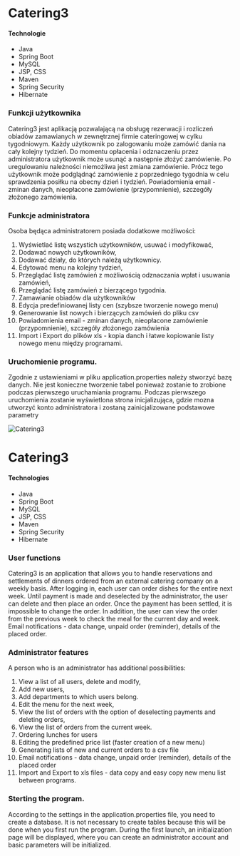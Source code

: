# Catering3

#### Technologie
- Java
- Spring Boot
- MySQL
- JSP, CSS
- Maven
- Spring Security
- Hibernate

### Funkcji użytkownika

Catering3 jest aplikacją pozwalającą na obsługę rezerwacji i rozliczeń obiadów zamawianych w zewnętrznej firmie cateringowej w cylku tygodniowym.
Każdy użytkownik po zalogowaniu może zamówić dania na cały kolejny tydzień.
Do momentu opłacenia i odznaczeniu przez administratora użytkownik może usunąć a następnie złożyć zamówienie.
Po uregulowaniu należności niemożliwa jest zmiana zamówienie.
Prócz tego użytkownik może podglądnąć zamówienie z poprzedniego tygodnia w celu sprawdzenia posiłku na obecny dzień i tydzień.
Powiadomienia email - zminan danych, nieopłacone zamówienie (przypomnienie), szczegóły złożonego zamówienia.

### Funkcje administratora

Osoba będąca administratorem posiada dodatkowe możliwości:
1. Wyświetlać listę wszystich użytkowników, usuwać i modyfikować,
2. Dodawać nowych użytkowników,
3. Dodawać działy, do których należą użytkownicy.
4. Edytować menu na kolejny tydzień,
5. Przeglądać listę zamówień z możliwością odznaczania wpłat i usuwania zamówień,
6. Przeglądać listę zamówień z bierzącego tygodnia.
7. Zamawianie obiadów dla użytkowników
8. Edycja predefiniowanej listy cen (szybsze tworzenie nowego menu)
9. Generowanie list nowych i bierzących zamówień do pliku csv 
10. Powiadomienia email - zminan danych, nieopłacone zamówienie (przypomnienie), szczegóły złożonego zamówienia
11. Import i Export do plików xls - kopia danch i łatwe kopiowanie listy nowego menu między programami.


### Uruchomienie programu.

Zgodnie z ustawieniami w pliku application.properties należy stworzyć bazę danych.
Nie jest konieczne tworzenie tabel ponieważ zostanie to zrobione podczas pierwszego uruchamiania programu.
Podczas pierwszego uruchomienia zostanie wyświetlona strona inicjalizująca, gdzie mozna utworzyć konto administratora i zostaną zainicjalizowane podstawowe parametry


![Catering3](https://github.com/LNawrocki/Catering3/blob/master/Catering3.gif)


# Catering3

#### Technologies
- Java
- Spring Boot
- MySQL
- JSP, CSS
- Maven
- Spring Security
- Hibernate

### User functions
Catering3 is an application that allows you to handle reservations and settlements of dinners ordered from 
an external catering company on a weekly basis. After logging in, each user can order dishes for the entire next week. 
Until payment is made and deselected by the administrator, the user can delete and then place an order. 
Once the payment has been settled, it is impossible to change the order. 
In addition, the user can view the order from the previous week to check the meal for the current day and week.
Email notifications - data change, unpaid order (reminder), details of the placed order.

### Administrator features
A person who is an administrator has additional possibilities:

1. View a list of all users, delete and modify,
2. Add new users,
3. Add departments to which users belong.
4. Edit the menu for the next week,
5. View the list of orders with the option of deselecting payments and deleting orders,
6. View the list of orders from the current week.
7. Ordering lunches for users
8. Editing the predefined price list (faster creation of a new menu)
9. Generating lists of new and current orders to a csv file
10. Email notifications - data change, unpaid order (reminder), details of the placed order
11. Import and Export to xls files - data copy and easy copy new menu list between programs.


### Sterting the program.

According to the settings in the application.properties file, you need to create a database.
It is not necessary to create tables because this will be done when you first run the program.
During the first launch, an initialization page will be displayed, where you can create an administrator account and basic parameters will be initialized.


